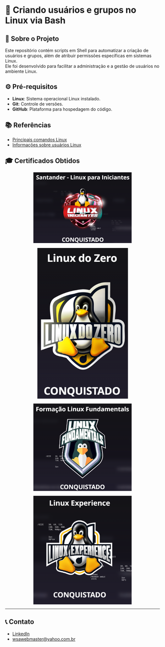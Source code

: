 # 🚀 Criando usuários e grupos no Linux via Bash


## 📃 Sobre o Projeto

Este repositório contém scripts em Shell para automatizar a criação de usuários e grupos, além de atribuir permissões específicas em sistemas Linux.  
Ele foi desenvolvido para facilitar a administração e a gestão de usuários no ambiente Linux.

## ⚙️ Pré-requisitos

- **Linux**: Sistema operacional Linux instalado.
- **Git**: Controle de versões.
- **GitHub**: Plataforma para hospedagem do código.

## 📚 Referências

- [Principais comandos Linux](https://www.linux.ime.usp.br/~albasalo/Apostila/apostila.pdf)
- [Informações sobre usuários Linux](https://www.infowester.com/usuarioslinux.php)

## 🎓 Certificados Obtidos

<div style="display: flex; flex-wrap: wrap; gap: 1rem; justify-content: center;">
    <img src="./assets/img/linux-para-iniciantes.png" alt="Linux para Iniciantes" style="max-width:20rem;">
    <img src="assets/img/linux-do-zero.png" alt="Linux do Zero" style="max-width:20rem;">
    <img src="assets/img/linux-fundamentals.png" alt="Linux Fundamentals" style="max-width:20rem;">
    <img src="assets/img/linux-experience.png" alt="Linux Experience" style="max-width:20rem;">
</div>

---

## 📞 Contato

- [LinkedIn](https://www.linkedin.com/in/wsawebmaster/)
- [wsawebmaster@yahoo.com.br](mailto:wsawebmaster@yahoo.com.br)